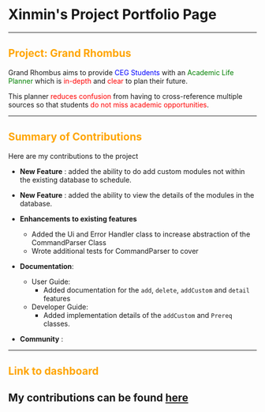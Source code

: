 # Xinmin's Project Portfolio Page

---
<h2>
<span style="color:orange;">Project: Grand Rhombus</span>
</h2>
Grand Rhombus aims to provide <span style="color:blue;">CEG Students</span> with an 
<span style="color:green;">Academic Life Planner</span> which is <span style="color:red;"> in-depth </span> and 
<span style="color:red;"> clear </span> to plan their future.

This planner <span style="color:red;">reduces confusion</span> from having to cross-reference multiple sources 
so that students <span style="color:red;">do not miss academic opportunities</span>.

---

<h2>
<span style="color:orange;">Summary of Contributions</span>
</h2>

Here are my contributions to the project

- **New Feature** : added the ability to do add custom modules not within the existing database to schedule.
- **New Feature** : added the ability to view the details of the modules in the database.

- **Enhancements to existing features**
  - Added the Ui and Error Handler class to increase abstraction of the CommandParser Class
  - Wrote additional tests for CommandParser to cover 

- **Documentation**:
  - User Guide:
    - Added documentation for the `add`, `delete`, `addCustom` and `detail` features
  - Developer Guide:
    - Added implementation details of the `addCustom` and `Prereq` classes.

- **Community** :


---

<h2>
<span style="color:orange;">Link to dashboard</span>
</h2>


My contributions can be found [here](https://nus-cs2113-ay2425s2.github.io/tp-dashboard/?search=xmtan1&breakdown=true)
---
